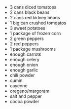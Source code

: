 * 3 cans diced tomatoes
* 2 cans black beans
* 2 cans red kidney beans
* 1 big can crushed tomoatos
* 3 sweet potatoes
* 1 package of frozen corn
* 2 green peppers
* 2 red peppers
* 1 package mushrooms
* enough carrots
* enough celery
* enough onion
* enough garlic
* chili powder
* cumin
* cayenne
* oregeno/margoram
* salt and pepper
* cocoa powder
